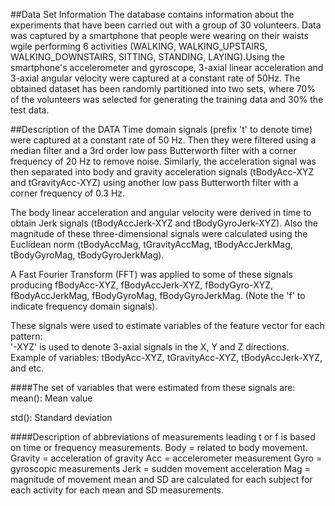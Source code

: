 ##Data Set Information
The database contains information about the experiments that have been carried out with a group of 30 volunteers. Data was captured by a smartphone that people were wearing on their waists wgile performing 6 activities (WALKING, WALKING_UPSTAIRS, WALKING_DOWNSTAIRS, SITTING, STANDING, LAYING).Using the smartphone's accelerometer and gyroscope, 3-axial linear acceleration and 3-axial angular velocity were captured at a constant rate of 50Hz.  The obtained dataset has been randomly partitioned into two sets, where 70% of the volunteers was selected for generating the training data and 30% the test data. 

##Description of the DATA
Time domain signals (prefix 't' to denote time) were captured at a constant rate of 50 Hz. Then they were filtered using a median filter and a 3rd order low pass Butterworth filter with a corner frequency of 20 Hz to remove noise. Similarly, the acceleration signal was then separated into body and gravity acceleration signals (tBodyAcc-XYZ and tGravityAcc-XYZ) using another low pass Butterworth filter with a corner frequency of 0.3 Hz. 

The body linear acceleration and angular velocity were derived in time to obtain Jerk signals (tBodyAccJerk-XYZ and tBodyGyroJerk-XYZ). Also the magnitude of these three-dimensional signals were calculated using the Euclidean norm (tBodyAccMag, tGravityAccMag, tBodyAccJerkMag, tBodyGyroMag, tBodyGyroJerkMag). 

A Fast Fourier Transform (FFT) was applied to some of these signals producing fBodyAcc-XYZ, fBodyAccJerk-XYZ, fBodyGyro-XYZ, fBodyAccJerkMag, fBodyGyroMag, fBodyGyroJerkMag. (Note the 'f' to indicate frequency domain signals).

These signals were used to estimate variables of the feature vector for each pattern:  
'-XYZ' is used to denote 3-axial signals in the X, Y and Z directions.
Example of variables: tBodyAcc-XYZ, tGravityAcc-XYZ, tBodyAccJerk-XYZ, and etc.

####The set of variables that were estimated from these signals are: 
mean(): Mean value

std(): Standard deviation

####Description of abbreviations of measurements
leading t or f is based on time or frequency measurements.
Body = related to body movement.
Gravity = acceleration of gravity
Acc = accelerometer measurement
Gyro = gyroscopic measurements
Jerk = sudden movement acceleration
Mag = magnitude of movement
mean and SD are calculated for each subject for each activity for each mean and SD measurements.